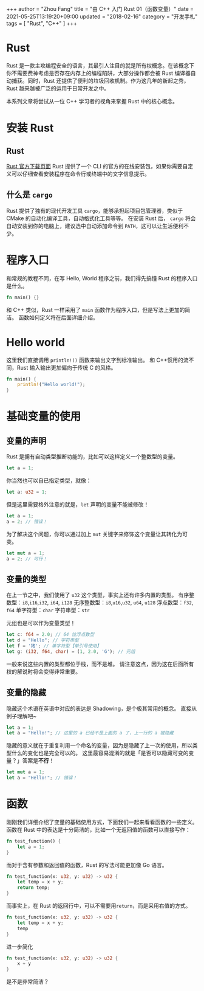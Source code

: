 +++
author = "Zhou Fang"
title = "由 C++ 入门 Rust 01（函数变量）"
date = 2021-05-25T13:19:20+09:00
updated = "2018-02-16"
category = "开发手札"
tags = [
    "Rust",
    "C++"
]
+++

# Rust

Rust 是一款主攻编程安全的语言，其最引人注目的就是所有权概念。在该概念下你不需要费神考虑是否存在内存上的编程陷阱，大部分操作都会被 Rust 编译器自动捕获。同时，Rust 还提供了便利的垃圾回收机制。作为这几年的新起之秀，Rust 越来越被广泛的运用于日常开发之中。

本系列文章将尝试从一位 C++ 学习者的视角来掌握 Rust 中的核心概念。

# 安装 Rust

## Rust

[Rust 官方下载页面](https://www.rust-lang.org/tools/install)
Rust 提供了一个 CLI 的官方的在线安装包，如果你需要自定义可以仔细查看安装程序在命令行或终端中的文字信息提示。

## 什么是 `cargo`

Rust 提供了独有的现代开发工具 `cargo`，能够承担起项目包管理器，类似于 CMake 的自动化编译工具，自动格式化工具等等。
在安装 Rust 后， `cargo` 将会自动安装到你的电脑上，建议选中自动添加命令到 `PATH`，这可以让生活便利不少。

# 程序入口

和常规的教程不同，在写 Hello, World 程序之前，我们得先搞懂 Rust 的程序入口是什么。

```rust
fn main() {}
```

和 C++ 类似，Rust 一样采用了 `main` 函数作为程序入口，但是写法上更加的简洁。
函数如何定义将在后面详细介绍。

# Hello world

这里我们直接调用 `println!()` 函数来输出文字到标准输出。
和 C++惯用的流不同，Rust 输入输出更加偏向于传统 C 的风格。

```rust
fn main() {
    println!("Hello world!");
}
```

# 基础变量的使用

## 变量的声明

Rust 是拥有自动类型推断功能的，比如可以这样定义一个整数型的变量。

```rust
let a = 1;
```

你当然也可以自已指定类型，就像：

```rust
let a: u32 = 1;
```

但是这里需要格外注意的就是，`let` 声明的变量不能被修改！

```rust
let a = 1;
a = 2; // 错误！
```

为了解决这个问题，你可以通过加上 `mut` 关键字来修饰这个变量让其转化为可变。

```rust
let mut a = 1;
a = 2; // 可行！
```

## 变量的类型

在上一节之中，我们使用了 `u32` 这个类型，事实上还有许多内置的类型。
有序整数型：`i8`,`i16`,`i32`, `i64`, `i128`
无序整数型：`i8`,`u16`,`u32`, `u64`, `u128`
浮点数型：`f32`, `f64`
单字符型：`char`
字符串型：`str`

元组也是可以作为变量类型！

```rust
let c: f64 = 2.0; // 64 位浮点数型
let d = "Hello"; // 字符串型
let f = '猪'; // 单字符型【单引号使用】
let g: (i32, f64, char) = (1, 2.0, 'G'); // 元组
```

一般来说这些内置的类型都位于栈，而不是堆。
请注意这点，因为这在后面所有权的解说时将会变得非常重要。

## 变量的隐藏

隐藏这个术语在英语中对应的表达是 Shadowing，是个极其常用的概念。
直接从例子理解吧~

```rust
let a = 1;
let a = "Hello!"; // 这里的 a 已经不是上面的 a 了，上一行的 a 被隐藏
```

隐藏的意义就在于重复利用一个命名的变量，因为是隐藏了上一次的使用，所以类型什么的变化也是完全可以的。
这里最容易混淆的就是「是否可以隐藏可变的变量？」答案是**不行**！

```rust
let mut a = 1;
let a = "Hello!"; // 错误！
```

# 函数

刚刚我们详细介绍了变量的基础使用方式，下面我们一起来看看函数的一些定义。
函数在 Rust 中的表达是十分简洁的，比如一个无返回值的函数可以直接写作：

```rust
fn test_function() {
    let a = 1;
}
```

而对于含有参数和返回值的函数，Rust 的写法可能更加像 Go 语言。

```rust
fn test_function(x: u32, y: u32) -> u32 {
    let temp = x + y;
    return temp;
}
```

而事实上，在 Rust 的返回行中，可以不需要用`return`，而是采用右值的方式。

```rust
fn test_function(x: u32, y: u32) -> u32 {
    let temp = x + y;
    temp
}
```

进一步简化

```rust
fn test_function(x: u32, y: u32) -> u32 {
    x + y
}
```

是不是非常简洁？
